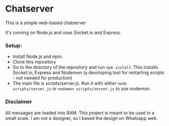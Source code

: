 # Chatserver

This is a simple web-based chatserver

It's running on Node.js and uses Socket.io and Express.


### Setup:

* Install Node.js and npm.
* Clone this repository
* Go to the directory of the repository and run `npm install`. This installs Socket.io, Express and Nodemon (a devoloping tool for restarting scripts - not needed for production)
* The main file is scripts/server.js. Run it with either `node scripts/server.js` or `nodemon scripts/server.js` to use nodemon.

### Disclaimer
All messages are loaded into RAM. This project is meant to be used in a small scale.
I am not a designer, so I based the design on Whatsapp web.
